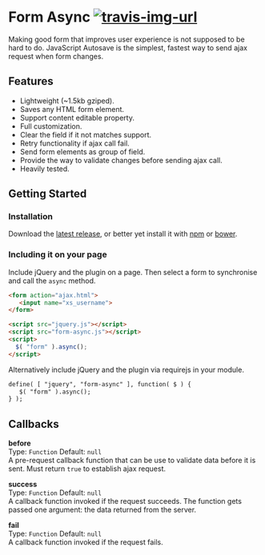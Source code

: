 # Form Async [![travis-img-url](https://travis-ci.org/lognoz/js-autosave.svg?branch=master)](https://travis-ci.org/lognoz/js-autosave)

Making good form that improves user experience is not supposed to be hard to do. JavaScript Autosave is the simplest, fastest way to send ajax request when form changes.

## Features

* Lightweight (~1.5kb gziped).
* Saves any HTML form element.
* Support content editable property.
* Full customization.
* Clear the field if it not matches support.
* Retry functionality if ajax call fail.
* Send form elements as group of field.
* Provide the way to validate changes before sending ajax call.
* Heavily tested.

## Getting Started

### Installation

Download the [latest release](https://github.com/form-async/form-async/releases/latest), or better yet install it with [npm](https://www.npmjs.com/package/form-async) or [bower](https://bower.io/search/?q=form-async).

### Including it on your page

Include jQuery and the plugin on a page. Then select a form to synchronise and call the `async` method.

```html
<form action="ajax.html">
   <input name="xs_username">
</form>

<script src="jquery.js"></script>
<script src="form-async.js"></script>
<script>
  $( "form" ).async();
</script>
```

Alternatively include jQuery and the plugin via requirejs in your module.

```html
define( [ "jquery", "form-async" ], function( $ ) {
   $( "form" ).async();
} );
```

## Callbacks

**before**  
Type: `Function` Default: `null`  
A pre-request callback function that can be use to validate data before it is sent. Must return `true` to establish ajax request.

**success**  
Type: `Function` Default: `null`  
A callback function invoked if the request succeeds. The function gets passed one argument: the data returned from the server.

**fail**  
Type: `Function` Default: `null`  
A callback function invoked if the request fails.
